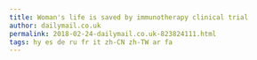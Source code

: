 ```yaml
---
title: Woman's life is saved by immunotherapy clinical trial
author: dailymail.co.uk
permalink: 2018-02-24-dailymail.co.uk-823824111.html
tags: hy es de ru fr it zh-CN zh-TW ar fa
---
```


